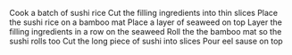 Cook a batch of sushi rice
Cut the filling ingredients into thin slices
Place the sushi rice on a bamboo mat
Place a layer of seaweed on top
Layer the filling ingredients in a row on the seaweed
Roll the the bamboo mat so the sushi rolls too
Cut the long piece of sushi into slices
Pour eel sause on top